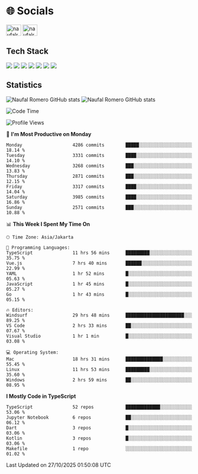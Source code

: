 <h1 align="">🌐 Socials</h1>
<p align="left">
<a href="https://linkedin.com/in/naufal-romero-putra-pratama-9ab816177/" target="blank"><img align="center" src="https://raw.githubusercontent.com/rahuldkjain/github-profile-readme-generator/master/src/images/icons/Social/linked-in-alt.svg" alt="naufalromero" height="30" width="40" /></a>
<a href="https://instagram.com/naufalromero" target="blank"><img align="center" src="https://raw.githubusercontent.com/rahuldkjain/github-profile-readme-generator/master/src/images/icons/Social/instagram.svg" alt="naufalromero" height="30" width="40" /></a>
</p>


<h2 align="">Tech Stack</h2>
<div align="">
  <img src="https://img.shields.io/badge/next.js-000000?style=for-the-badge&logo=nextdotjs&logoColor=white"/>
 <img src="https://img.shields.io/badge/typescript-%23007ACC.svg?style=for-the-badge&logo=typescript&logoColor=white"/>
 <img src="https://img.shields.io/badge/react-%2320232a.svg?style=for-the-badge&logo=react&logoColor=%2361DAFB"/>
 <img src="https://img.shields.io/badge/tailwindcss-%2338B2AC.svg?style=for-the-badge&logo=tailwind-css&logoColor=white"/>
 <img src="https://img.shields.io/badge/Prisma-3982CE?style=for-the-badge&logo=Prisma&logoColor=white"/>
 <img src="https://img.shields.io/badge/javascript-%23323330.svg?style=for-the-badge&logo=javascript&logoColor=%23F7DF1E"/>
 <img src="https://img.shields.io/badge/java-%23ED8B00.svg?style=for-the-badge&logo=openjdk&logoColor=white"/>
</div>


<h2 align="">Statistics</h2>
<div align="">
<img src="https://github-readme-stats-xi-nine-74.vercel.app/api?username=romves&show_icons=true&theme=tokyonight&include_all_commits=true&count_private=true" alt="Naufal Romero GitHub stats"/>
<img src="https://github-readme-stats-xi-nine-74.vercel.app/api/top-langs/?username=romves&theme=tokyonight&hide_border=false&include_all_commits=true&count_private=true&layout=compact" alt="Naufal Romero GitHub stats"/>
</div>

<!--START_SECTION:waka-->
![Code Time](http://img.shields.io/badge/Code%20Time-3%2C040%20hrs%208%20mins-blue)

![Profile Views](http://img.shields.io/badge/Profile%20Views-0-blue)

📅 **I'm Most Productive on Monday** 

```text
Monday                   4286 commits        █████░░░░░░░░░░░░░░░░░░░░   18.14 % 
Tuesday                  3331 commits        ████░░░░░░░░░░░░░░░░░░░░░   14.10 % 
Wednesday                3268 commits        ███░░░░░░░░░░░░░░░░░░░░░░   13.83 % 
Thursday                 2871 commits        ███░░░░░░░░░░░░░░░░░░░░░░   12.15 % 
Friday                   3317 commits        ████░░░░░░░░░░░░░░░░░░░░░   14.04 % 
Saturday                 3985 commits        ████░░░░░░░░░░░░░░░░░░░░░   16.86 % 
Sunday                   2571 commits        ███░░░░░░░░░░░░░░░░░░░░░░   10.88 % 
```


📊 **This Week I Spent My Time On** 

```text
🕑︎ Time Zone: Asia/Jakarta

💬 Programming Languages: 
TypeScript               11 hrs 56 mins      █████████░░░░░░░░░░░░░░░░   35.75 % 
Vue.js                   7 hrs 40 mins       ██████░░░░░░░░░░░░░░░░░░░   22.99 % 
YAML                     1 hr 52 mins        █░░░░░░░░░░░░░░░░░░░░░░░░   05.63 % 
JavaScript               1 hr 45 mins        █░░░░░░░░░░░░░░░░░░░░░░░░   05.27 % 
Go                       1 hr 43 mins        █░░░░░░░░░░░░░░░░░░░░░░░░   05.15 % 

🔥 Editors: 
Windsurf                 29 hrs 48 mins      ██████████████████████░░░   89.25 % 
VS Code                  2 hrs 33 mins       ██░░░░░░░░░░░░░░░░░░░░░░░   07.67 % 
Visual Studio            1 hr 1 min          █░░░░░░░░░░░░░░░░░░░░░░░░   03.08 % 

💻 Operating System: 
Mac                      18 hrs 31 mins      ██████████████░░░░░░░░░░░   55.45 % 
Linux                    11 hrs 53 mins      █████████░░░░░░░░░░░░░░░░   35.60 % 
Windows                  2 hrs 59 mins       ██░░░░░░░░░░░░░░░░░░░░░░░   08.95 % 
```

**I Mostly Code in TypeScript** 

```text
TypeScript               52 repos            █████████████░░░░░░░░░░░░   53.06 % 
Jupyter Notebook         6 repos             ██░░░░░░░░░░░░░░░░░░░░░░░   06.12 % 
Dart                     3 repos             █░░░░░░░░░░░░░░░░░░░░░░░░   03.06 % 
Kotlin                   3 repos             █░░░░░░░░░░░░░░░░░░░░░░░░   03.06 % 
Makefile                 1 repo              ░░░░░░░░░░░░░░░░░░░░░░░░░   01.02 % 
```




 Last Updated on 27/10/2025 01:50:08 UTC
<!--END_SECTION:waka-->
